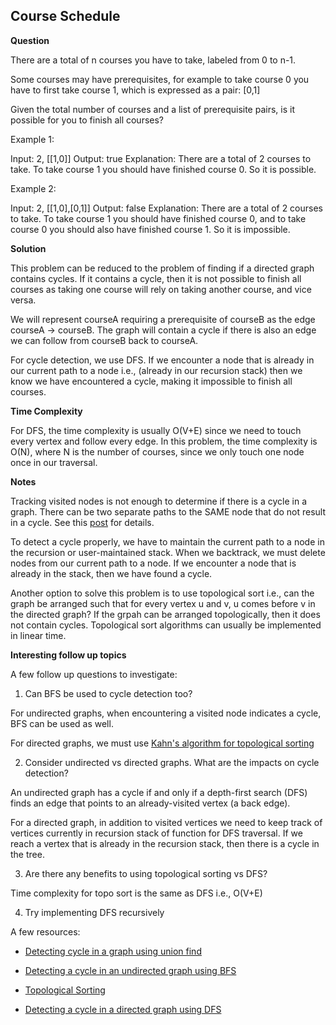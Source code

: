 <h2>Course Schedule</h3>

**Question**

There are a total of n courses you have to take, labeled from 0 to n-1.

Some courses may have prerequisites, for example to take course 0 you have to first take course 1, which is expressed as a pair: [0,1]

Given the total number of courses and a list of prerequisite pairs, is it possible for you to finish all courses?

Example 1:

Input: 2, [[1,0]] 
Output: true
Explanation: There are a total of 2 courses to take. To take course 1 you should have finished course 0. So it is possible.

Example 2:

Input: 2, [[1,0],[0,1]]
Output: false
Explanation: There are a total of 2 courses to take. To take course 1 you should have finished course 0, and to take course 0 you should also have finished course 1. So it is impossible.

**Solution**

This problem can be reduced to the problem of finding if a directed graph contains cycles. If it contains a cycle, then it is not possible to finish all courses as taking one course will rely on taking another course,
and vice versa.

We will represent courseA requiring a prerequisite of courseB as the edge courseA -> courseB. The graph will contain a cycle if there is also an edge we can follow from courseB back to courseA.

For cycle detection, we use DFS. If we encounter a node that is already in our current path to a node i.e.,
(already in our recursion stack) then we know we have encountered a cycle, making it impossible to finish all courses.

**Time Complexity**

For DFS, the time complexity is usually O(V+E) since we need to touch every vertex and follow every edge. In this problem, the time complexity is O(N), where N is the number of courses, since we only touch one node once in our traversal.

**Notes**

Tracking visited nodes is not enough to determine if there is a cycle in a graph. There can be two separate paths to the SAME node that do not result in a cycle. See this [post](https://stackoverflow.com/a/2869661/1718640) for details.

To detect a cycle properly, we have to maintain the current path to a node in the recursion or user-maintained stack. When we backtrack, we must delete nodes from our current path to a node. If we encounter a node that is already in the stack, then we have found a cycle.

Another option to solve this problem is to use topological sort i.e., can the graph be arranged such that 
for every vertex u and v, u comes before v in the directed graph? If the grpah can be arranged topologically,
then it does not contain cycles. Topological sort algorithms can usually be implemented in linear time.

**Interesting follow up topics**

A few follow up questions to investigate: 

1) Can BFS be used to cycle detection too?

For undirected graphs, when encountering a visited node indicates a cycle, BFS can be used as well.

For directed graphs, we must use [Kahn's algorithm for topological sorting](https://www.geeksforgeeks.org/detect-cycle-in-a-directed-graph-using-bfs/)

2) Consider undirected vs directed graphs. What are the impacts on cycle detection?

An undirected graph has a cycle if and only if a depth-first search (DFS) finds an edge that points to an already-visited vertex (a back edge).

For a directed graph, in addition to visited vertices we need to keep track of vertices currently in recursion stack of function for DFS traversal. If we reach a vertex that is already in the recursion stack, then there is a cycle in the tree.

3) Are there any benefits to using topological sorting vs DFS?

Time complexity for topo sort is the same as DFS i.e., O(V+E)

4) Try implementing DFS recursively

A few resources:

- [Detecting cycle in a graph using union find](https://www.geeksforgeeks.org/union-find/)

- [Detecting a cycle in an undirected graph using BFS](https://www.geeksforgeeks.org/detect-cycle-in-an-undirected-graph-using-bfs/)

- [Topological Sorting](https://www.geeksforgeeks.org/topological-sorting/)

- [Detecting a cycle in a directed graph using DFS](https://www.geeksforgeeks.org/detect-cycle-in-a-graph/)
